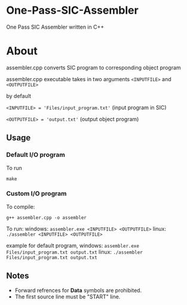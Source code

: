 # One-Pass-SIC-Assembler
One Pass SIC Assembler written in C++

# About
assembler.cpp converts SIC program to corresponding object program

assembler.cpp executable takes in two arguments ```<INPUTFILE>``` and ```<OUTPUTFILE>```

by default 
            
```<INPUTFILE> = 'Files/input_program.txt'``` (input program in SIC)

```<OUTPUTFILE> = 'output.txt'``` (output object program)

## Usage
### Default I/O program
To run
```
make 
```

### Custom I/O program
To compile:
```
g++ assembler.cpp -o assembler 
```

To run: 
windows:   ```assembler.exe <INPUTFILE> <OUTPUTFILE>```
linux:     ```./assembler <INPUTFILE> <OUTPUTFILE>```

example for default program,
windows: ```assembler.exe Files/input_program.txt output.txt```
linux: ```./assembler Files/input_program.txt output.txt```

## Notes
 - Forward refrences for <strong>Data</strong> symbols are prohibited.  
 - The first source line must be "START" line.